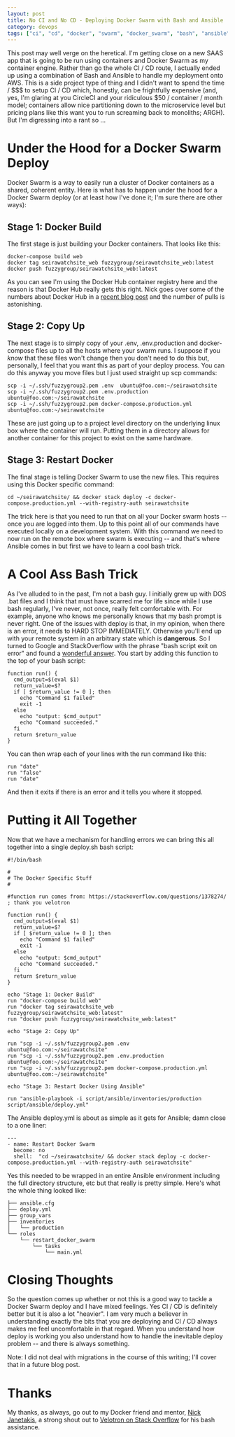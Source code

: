 ```yaml
---
layout: post
title: No CI and No CD - Deploying Docker Swarm with Bash and Ansible
category: devops
tags: ["ci", "cd", "docker", "swarm", "docker_swarm", "bash", "ansible"]
---
```

This post may well verge on the heretical.  I'm getting close on a new SAAS app that is going to be run using containers and Docker Swarm as my container engine.  Rather than go the whole CI / CD route, I actually ended up using a combination of Bash and Ansible to handle my deployment onto AWS.  This is a side project type of thing and I didn't want to spend the time / $$$ to setup CI / CD which, honestly, can be frightfully expensive (and, yes, I'm glaring at you CircleCI and your ridiculous $50 / container / month model; containers allow nice partitioning down to the microservice level but pricing plans like this want you to run screaming back to monoliths; ARGH).  But I'm digressing into a rant so ...

# Under the Hood for a Docker Swarm Deploy

Docker Swarm is a way to easily run a cluster of Docker containers as a shared, coherent entity.  Here is what has to happen under the hood for a Docker Swarm deploy (or at least how I've done it; I'm sure there are other ways):

## Stage 1: Docker Build

The first stage is just building your Docker containers.  That looks like this:

    docker-compose build web
    docker tag seirawatchsite_web fuzzygroup/seirawatchsite_web:latest
    docker push fuzzygroup/seirawatchsite_web:latest
    
As you can see I'm using the Docker Hub container registry here and the reason is that Docker Hub really gets this right.  Nick goes over some of the numbers about Docker Hub in a [recent blog post](https://diveintodocker.com/blog/the-3-biggest-wins-when-using-alpine-as-a-base-docker-image) and the number of pulls is astonishing.

## Stage 2: Copy Up

The next stage is to simply copy of your .env, .env.production and docker-compose files up to all the hosts where your swarm runs.  I suppose if you *know* that these files won't change then you don't need to do this but, personally, I feel that you want this as part of your deploy process.  You can do this anyway you move files but I just used straight up scp commands:

    scp -i ~/.ssh/fuzzygroup2.pem .env  ubuntu@foo.com:~/seirawatchsite
    scp -i ~/.ssh/fuzzygroup2.pem .env.production  ubuntu@foo.com:~/seirawatchsite
    scp -i ~/.ssh/fuzzygroup2.pem docker-compose.production.yml ubuntu@foo.com:~/seirawatchsite
    
These are just going up to a project level directory on the underlying linux box where the container will run.  Putting them in a directory allows for another container for this project to exist on the same hardware.

## Stage 3: Restart Docker

The final stage is telling Docker Swarm to use the new files.  This requires using this Docker specific command:

    cd ~/seirawatchsite/ && docker stack deploy -c docker-compose.production.yml --with-registry-auth seirawatchsite
    
The trick here is that you need to run that on all your Docker swarm hosts -- once you are logged into them.  Up to this point all of our commands have executed locally on a development system.  With this command we need to now run on the remote box where swarm is executing -- and that's where Ansible comes in but first we have to learn a cool bash trick.

# A Cool Ass Bash Trick

As I've alluded to in the past, I'm not a bash guy.  I initially grew up with DOS .bat files and I think that must have scarred me for life since while I use bash regularly, I've never, not once, really felt comfortable with.  For example, anyone who knows me personally knows that my bash prompt is never right.  One of the issues with deploy is that, in my opinion, when there is an error, it needs to HARD STOP IMMEDIATELY.  Otherwise you'll end up with your remote system in an arbitrary state which is **dangerous**.  So I turned to Google and StackOverflow with the phrase "bash script exit on error" and found a [wonderful answer](https://stackoverflow.com/questions/1378274).  You start by adding this function to the top of your bash script:

    function run() {
      cmd_output=$(eval $1)
      return_value=$?
      if [ $return_value != 0 ]; then
        echo "Command $1 failed"
        exit -1
      else
        echo "output: $cmd_output"
        echo "Command succeeded."
      fi
      return $return_value
    }
    
You can then wrap each of your lines with the run command like this:

    run "date"
    run "false"
    run "date"

And then it exits if there is an error and it tells you where it stopped.

# Putting it All Together

Now that we have a mechanism for handling errors we can bring this all together into a single deploy.sh bash script:

    #!/bin/bash

    #
    # The Docker Specific Stuff
    #

    #function run comes from: https://stackoverflow.com/questions/1378274/ ; thank you velotron

    function run() {
      cmd_output=$(eval $1)
      return_value=$?
      if [ $return_value != 0 ]; then
        echo "Command $1 failed"
        exit -1
      else
        echo "output: $cmd_output"
        echo "Command succeeded."
      fi
      return $return_value
    }

    echo "Stage 1: Docker Build"
    run "docker-compose build web"
    run "docker tag seirawatchsite_web fuzzygroup/seirawatchsite_web:latest"
    run "docker push fuzzygroup/seirawatchsite_web:latest"

    echo "Stage 2: Copy Up"

    run "scp -i ~/.ssh/fuzzygroup2.pem .env  ubuntu@foo.com:~/seirawatchsite"
    run "scp -i ~/.ssh/fuzzygroup2.pem .env.production  ubuntu@foo.com:~/seirawatchsite"
    run "scp -i ~/.ssh/fuzzygroup2.pem docker-compose.production.yml ubuntu@foo.com:~/seirawatchsite"

    echo "Stage 3: Restart Docker Using Ansible"

    run "ansible-playbook -i script/ansible/inventories/production script/ansible/deploy.yml"

The Ansible deploy.yml is about as simple as it gets for Ansible; damn close to a one liner:

    ---
    - name: Restart Docker Swarm
      become: no
      shell:  "cd ~/seirawatchsite/ && docker stack deploy -c docker-compose.production.yml --with-registry-auth seirawatchsite"
      
Yes this needed to be wrapped in an entire Ansible environment including the full directory structure, etc but that really is pretty simple.  Here's what the whole thing looked like:


    ├── ansible.cfg
    ├── deploy.yml
    ├── group_vars
    ├── inventories
    │   └── production
    └── roles
        └── restart_docker_swarm
            └── tasks
                └── main.yml

# Closing Thoughts

So the question comes up whether or not this is a good way to tackle a Docker Swarm deploy and I have mixed feelings.  Yes CI / CD is definitely better but it is also a lot "heavier".  I am very much a believer in understanding exactly the bits that you are deploying and CI / CD always makes me feel uncomfortable in that regard.  When you understand how deploy is working you also understand how to handle the inevitable deploy problem -- and there is always something.

Note: I did not deal with migrations in the course of this writing; I'll cover that in a future blog post.

# Thanks

My thanks, as always, go out to my Docker friend and mentor, [Nick Janetakis](https://diveintodocker.com/courses/dive-into-docker), a strong shout out to [Velotron on Stack Overflow](https://stackoverflow.com/users/958118/velotron) for his bash assistance.